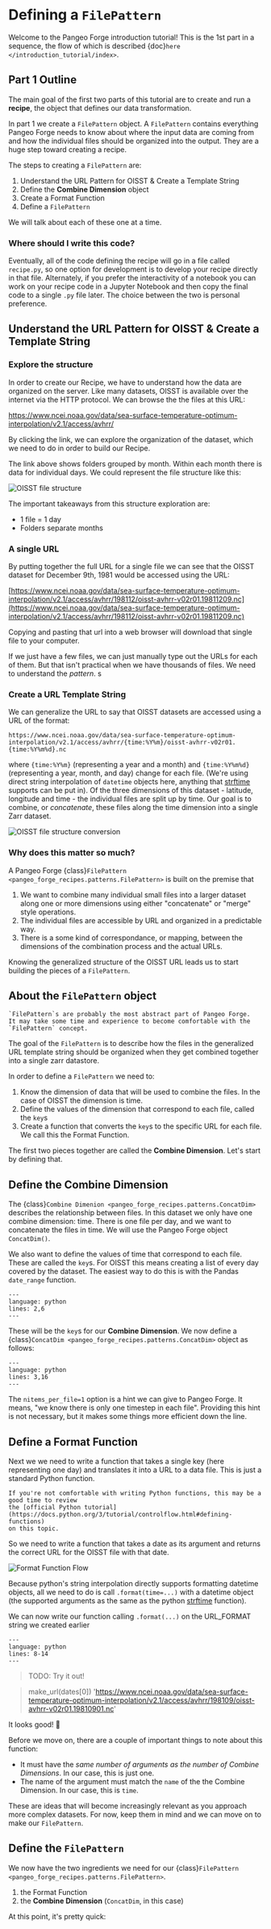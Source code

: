# Defining a `FilePattern`

Welcome to the Pangeo Forge introduction tutorial! This is the 1st part in a sequence, the flow of which is described {doc}`here </introduction_tutorial/index>`.

## Part 1 Outline

The main goal of the first two parts of this tutorial are to create and run a **recipe**, the object that defines our data transformation.

In part 1 we create a `FilePattern` object. A `FilePattern` contains everything Pangeo Forge needs to know about where the input data are coming from and how the individual files should be organized into the output. They are a huge step toward creating a recipe.

The steps to creating a `FilePattern` are:

1. Understand the URL Pattern for OISST & Create a Template String
2. Define the **Combine Dimension** object
3. Create a Format Function
4. Define a `FilePattern`

We will talk about each of these one at a time.

### Where should I write this code?

Eventually, all of the code defining the recipe will go in a file called `recipe.py`, so one option for development is to develop your recipe directly in that file. Alternately, if you prefer the interactivity of a notebook you can work on your recipe code in a Jupyter Notebook and then copy the final code to a single `.py` file later. The choice between the two is personal preference.

## Understand the URL Pattern for OISST & Create a Template String

### Explore the structure

In order to create our Recipe, we have to understand how the data are organized on the server.
Like many datasets, OISST is available over the internet via the HTTP protocol.
We can browse the the files at this URL:

<https://www.ncei.noaa.gov/data/sea-surface-temperature-optimum-interpolation/v2.1/access/avhrr/>

By clicking the link, we can explore the organization of the dataset, which we need to do in order to build our Recipe.

The link above shows folders grouped by month. Within each month there is data for individual days. We could represent the file structure like this:

![OISST file structure](../images/OISST_URL_structure.png)

The important takeaways from this structure exploration are:
- 1 file = 1 day
- Folders separate months

### A single URL

By putting together the full URL for a single file we can see that the OISST dataset for December 9th, 1981 would be accessed using the URL:

[https://www.ncei.noaa.gov/data/sea-surface-temperature-optimum-interpolation/v2.1/access/avhrr/198112/oisst-avhrr-v02r01.19811209.nc](https://www.ncei.noaa.gov/data/sea-surface-temperature-optimum-interpolation/v2.1/access/avhrr/198112/oisst-avhrr-v02r01.19811209.nc)

Copying and pasting that url into a web browser will download that single file to your computer.

If we just have a few files, we can just manually type out the URLs for each of them.
But that isn't practical when we have thousands of files.
We need to understand the _pattern_.
s

### Create a URL Template String

We can generalize the URL to say that OISST datasets are accessed using a URL of the format:

`https://www.ncei.noaa.gov/data/sea-surface-temperature-optimum-interpolation/v2.1/access/avhrr/{time:%Y%m}/oisst-avhrr-v02r01.{time:%Y%m%d}.nc`

where `{time:%Y%m}` (representing a year and a month) and `{time:%Y%m%d}` (representing a year, month, and day) change for each file. (We're using direct string interpolation of `datetime` objects here, anything that [strftime](https://strftime.org/) supports can be put in). Of the three dimensions of this dataset - latitude, longitude and time - the individual files are split up by time.
Our goal is to combine, or _concatenate_, these files along the time dimension into a single Zarr dataset.

![OISST file structure conversion](../images/OISST_structure_conversion.png)

### Why does this matter so much?

A Pangeo Forge {class}`FilePattern <pangeo_forge_recipes.patterns.FilePattern>` is built on the premise that

1. We want to combine many individual small files into a larger dataset along one or more dimensions using either "concatenate" or "merge" style operations.
2. The individual files are accessible by URL and organized in a predictable way.
3. There is a some kind of correspondance, or mapping, between the dimensions of the combination process and the actual URLs.

Knowing the generalized structure of the OISST URL leads us to start building the pieces of a `FilePattern`.

## About the `FilePattern` object

```{note}
`FilePattern`s are probably the most abstract part of Pangeo Forge.
It may take some time and experience to become comfortable with the `FilePattern` concept.
```

The goal of the `FilePattern` is to describe how the files in the generalized URL template string should be organized when they get combined together into a single zarr datastore.

In order to define a `FilePattern` we need to:
1. Know the dimension of data that will be used to combine the files. In the case of OISST the dimension is time.
2. Define the values of the dimension that correspond to each file, called the `key`s
3. Create a function that converts the `key`s to the specific URL for each file. We call this the Format Function.

The first two pieces together are called the **Combine Dimension**. Let's start by defining that.

## Define the **Combine Dimension**

The {class}`Combine Dimenion <pangeo_forge_recipes.patterns.ConcatDim>` describes the relationship between files. In this dataset we only have one combine dimension: time. There is one file per day, and we want to concatenate the files in time. We will use the Pangeo Forge object `ConcatDim()`.

We also want to define the values of time that correspond to each file. These are called the `key`s. For OISST this means creating a list of every day covered by the dataset. The easiest way to do this is with the Pandas `date_range` function.

```{literalinclude} ../../docs_src/noaa_oisst.py
---
language: python
lines: 2,6
---
```

These will be the `key`s for our **Combine Dimension**.
We now define a {class}`ConcatDim <pangeo_forge_recipes.patterns.ConcatDim>` object as follows:

```{literalinclude} ../../docs_src/noaa_oisst.py
---
language: python
lines: 3,16
---
```
The `nitems_per_file=1` option is a hint we can give to Pangeo Forge.
It means, "we know there is only one timestep in each file".
Providing this hint is not necessary, but it makes some things more efficient down the line.

## Define a Format Function

Next we we need to write a function that takes a single key (here representing one day) and translates it into a URL to a data file.
This is just a standard Python function.

```{caution}
If you're not comfortable with writing Python functions, this may be a good time to review
the [official Python tutorial](https://docs.python.org/3/tutorial/controlflow.html#defining-functions)
on this topic.
```

So we need to write a function that takes a date as its argument and returns the correct URL for the OISST file with that date.

![Format Function Flow](../images/Format_function.png)

Because python's string interpolation directly supports formatting datetime objects, all we need
to do is call `.format(time=...)` with a datetime object (the supported arguments as the same as
the python [strftime](https://strftime.org/) function).

We can now write our function calling `.format(...)` on the URL_FORMAT string we created earlier

```{literalinclude} ../../docs_src/noaa_oisst.py
---
language: python
lines: 8-14
---
```

> TODO: Try it out!

> make_url(dates[0])
> 'https://www.ncei.noaa.gov/data/sea-surface-temperature-optimum-interpolation/v2.1/access/avhrr/198109/oisst-avhrr-v02r01.19810901.nc'

It looks good! 🤩

Before we move on, there are a couple of important things to note about this function:

- It must have the _same number of arguments as the number of Combine Dimensions_. In our case, this is just one.
- The name of the argument must match the `name` of the the Combine Dimension. In our case, this is `time`.

These are ideas that will become increasingly relevant as you approach more complex datasets. For now, keep them in mind and we can move on to make our `FilePattern`.

## Define the `FilePattern`

We now have the two ingredients we need for our {class}`FilePattern <pangeo_forge_recipes.patterns.FilePattern>`.
1. the Format Function
2. the **Combine Dimension** (`ConcatDim`, in this case)

At this point, it's pretty quick:
